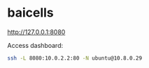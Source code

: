 # baicells

http://127.0.0.1:8080

Access dashboard:
```bash
ssh -L 8080:10.0.2.2:80 -N ubuntu@10.8.0.29
```
